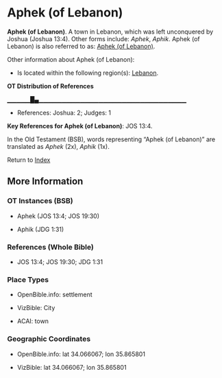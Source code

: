 # Aphek (of Lebanon)
**Aphek (of Lebanon)**. 
A town in Lebanon, which was left unconquered by Joshua (Joshua 13:4). 
Other forms include: 
*Aphek*, *Aphik*. 
Aphek (of Lebanon) is also referred to as: 
[Aphek (of Lebanon)](Aphek.2.md). 




Other information about Aphek (of Lebanon):


* Is located within the following region(s): 
[Lebanon](Lebanon.md). 


**OT Distribution of References**

▁▁▁▁▁█▄▁▁▁▁▁▁▁▁▁▁▁▁▁▁▁▁▁▁▁▁▁▁▁▁▁▁▁▁▁▁▁▁
* References: Joshua: 2; Judges: 1



**Key References for Aphek (of Lebanon)**: 
JOS 13:4. 


In the Old Testament (BSB), words representing “Aphek (of Lebanon)” are translated as 
*Aphek* (2x), *Aphik* (1x). 




Return to [Index](00-Index.md)

## More Information

### OT Instances (BSB)

* Aphek (JOS 13:4; JOS 19:30)

* Aphik (JDG 1:31)



### References (Whole Bible)

* JOS 13:4; JOS 19:30; JDG 1:31


### Place Types

* OpenBible.info: settlement

* VizBible: City

* ACAI: town



### Geographic Coordinates

* OpenBible.info: lat 34.066067; lon 35.865801

* VizBible: lat 34.066067; lon 35.865801




